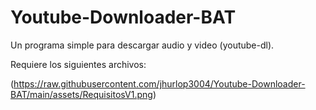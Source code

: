# Youtube-Downloader-BAT
Un programa simple para descargar audio y video (youtube-dl).

Requiere los siguientes archivos: 

(https://raw.githubusercontent.com/jhurlop3004/Youtube-Downloader-BAT/main/assets/RequisitosV1.png)
